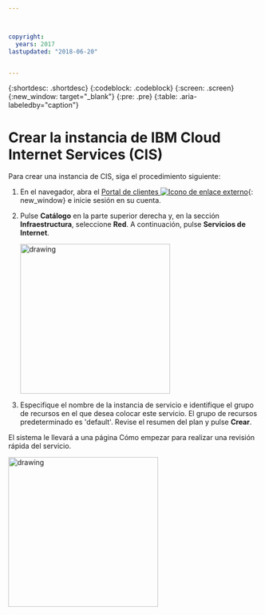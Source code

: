 ```yaml
---



copyright:
  years: 2017
lastupdated: "2018-06-20"


---
```


{:shortdesc: .shortdesc}
{:codeblock: .codeblock}
{:screen: .screen}
{:new_window: target="_blank"}
{:pre: .pre}
{:table: .aria-labeledby="caption"}

# Crear la instancia de IBM Cloud Internet Services (CIS)

Para crear una instancia de CIS, siga el procedimiento siguiente:

1. En el navegador, abra el [Portal de clientes ![Icono de enlace externo](../../icons/launch-glyph.svg "Icono de enlace externo")](https://control.softlayer.com/){: new_window} e inicie sesión en su cuenta. 
2. Pulse **Catálogo** en la parte superior derecha y, en la sección **Infraestructura**, seleccione **Red**. A continuación, pulse **Servicios de Internet**.

   <img src="images/Reliability0.png" alt="drawing" style="width: 300px;"/>

3. Especifique el nombre de la instancia de servicio e identifique el grupo de recursos en el que desea colocar este servicio. El grupo de recursos predeterminado es 'default'. Revise el resumen del plan y pulse **Crear**.
    
El sistema le llevará a una página Cómo empezar para realizar una revisión rápida del servicio.
    
<img src="images/Reliability2.png" alt="drawing" style="width: 300px;"/>

